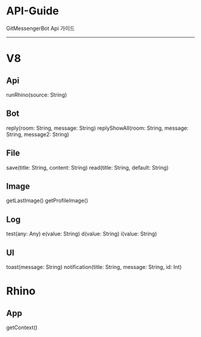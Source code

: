 # API-Guide
GitMessengerBot Api 가이드

-----
# V8
## Api
runRhino(source: String)

## Bot
reply(room: String, message: String)
replyShowAll(room: String, message: String, message2: String)

## File
save(title: String, content: String)
read(title: String, default: String)

## Image
getLastImage()
getProfileImage()

## Log
test(any: Any)
e(value: String)
d(value: String)
i(value: String)

## UI
toast(message: String)
notification(title: String, message: String, id: Int)

# Rhino
## App
getContext()
